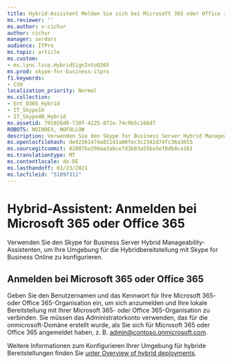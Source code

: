 ```yaml
---
title: Hybrid-Assistent Melden Sie sich bei Microsoft 365 oder Office 365 an
ms.reviewer: ''
ms.author: v-cichur
author: cichur
manager: serdars
audience: ITPro
ms.topic: article
ms.custom:
- ms.lync.lscp.HybridSignIntoO365
ms.prod: skype-for-business-itpro
f1.keywords:
- CSH
localization_priority: Normal
ms.collection:
- Ent_O365_Hybrid
- IT_Skype16
- IT_Skype4B_Hybrid
ms.assetid: 791026d0-730f-4225-872e-74c9b5c166d7
ROBOTS: NOINDEX, NOFOLLOW
description: Verwenden Sie den Skype for Business Server Hybrid Manageability-Assistenten, um Ihre Umgebung für die Hybridbereitstellung mit Skype for Business Online zu konfigurieren.
ms.openlocfilehash: de92361474a81141a00fec3c2342d74fc36a3655
ms.sourcegitcommit: 01087be29daa3abce7d3b03a55ba5ef8db4ca161
ms.translationtype: MT
ms.contentlocale: de-DE
ms.lasthandoff: 03/23/2021
ms.locfileid: "51097311"
---
```

# <a name="hybrid-wizard-sign-in-to-microsoft-365-or-office-365"></a>Hybrid-Assistent: Anmelden bei Microsoft 365 oder Office 365

Verwenden Sie den Skype for Business Server Hybrid Manageability-Assistenten, um Ihre Umgebung für die Hybridbereitstellung mit Skype for Business Online zu konfigurieren.

## <a name="sign-in-to-microsoft-365-or-office-365"></a>Anmelden bei Microsoft 365 oder Office 365

Geben Sie den Benutzernamen und das Kennwort für Ihre Microsoft 365- oder Office 365-Organisation ein, um sich anzumelden und Ihre lokale Bereitstellung mit Ihrer Microsoft 365- oder Office 365-Organisation zu verbinden. Sie müssen das Administratorkonto verwenden, das für die onmicrosoft-Domäne erstellt wurde, als Sie sich für Microsoft 365 oder Office 365 angemeldet haben, z. B. admin@contoso.onmicrosoft.com.

Weitere Informationen zum Konfigurieren Ihrer Umgebung für hybride Bereitstellungen finden Sie [unter Overview of hybrid deployments](/previous-versions/office/lync-server-2013/lync-server-2013-overview-of-hybrid-deployments).